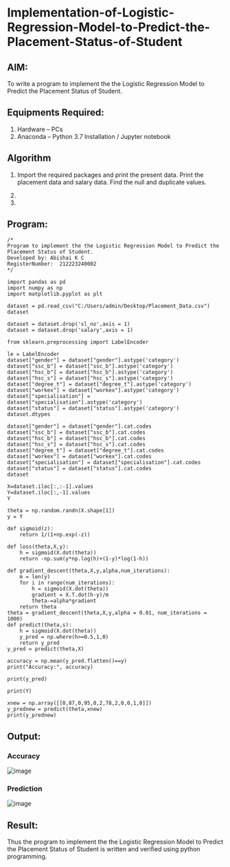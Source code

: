 # Implementation-of-Logistic-Regression-Model-to-Predict-the-Placement-Status-of-Student

## AIM:
To write a program to implement the the Logistic Regression Model to Predict the Placement Status of Student.

## Equipments Required:
1. Hardware – PCs
2. Anaconda – Python 3.7 Installation / Jupyter notebook

## Algorithm
1. Import the required packages and print the present data.
Print the placement data and salary data.
Find the null and duplicate values.
 
3. 
4. 

## Program:
```
/*
Program to implement the the Logistic Regression Model to Predict the Placement Status of Student.
Developed by: Abishai K C
RegisterNumber:  212223240002
*/

import pandas as pd
import numpy as np
import matplotlib.pyplot as plt

dataset = pd.read_csv("C:/Users/admin/Desktop/Placement_Data.csv")
dataset

dataset = dataset.drop('sl_no',axis = 1)
dataset = dataset.drop('salary',axis = 1)

from sklearn.preprocessing import LabelEncoder

le = LabelEncoder
dataset["gender"] = dataset["gender"].astype('category')
dataset["ssc_b"] = dataset["ssc_b"].astype('category')
dataset["hsc_b"] = dataset["hsc_b"].astype('category')
dataset["hsc_s"] = dataset["hsc_s"].astype('category')
dataset["degree_t"] = dataset["degree_t"].astype('category')
dataset["workex"] = dataset["workex"].astype('category')
dataset["specialisation"] = dataset["specialisation"].astype('category')
dataset["status"] = dataset["status"].astype('category')
dataset.dtypes

dataset["gender"] = dataset["gender"].cat.codes
dataset["ssc_b"] = dataset["ssc_b"].cat.codes
dataset["hsc_b"] = dataset["hsc_b"].cat.codes
dataset["hsc_s"] = dataset["hsc_s"].cat.codes
dataset["degree_t"] = dataset["degree_t"].cat.codes
dataset["workex"] = dataset["workex"].cat.codes
dataset["specialisation"] = dataset["specialisation"].cat.codes
dataset["status"] = dataset["status"].cat.codes
dataset

X=dataset.iloc[:,:-1].values
Y=dataset.iloc[:,-1].values
Y

theta = np.random.randn(X.shape[1])
y = Y

def sigmoid(z):
    return 1/(1+np.exp(-z))

def loss(theta,X,y):
    h = sigmoid(X.dot(theta))
    return -np.sum(y*np.log(h)+(1-y)*log(1-h))

def gradient_descent(theta,X,y,alpha,num_iterations):
    m = len(y)
    for i in range(num_iterations):
        h = sigmoid(X.dot(theta))
        gradient = X.T.dot(h-y)/m
        theta-=alpha*gradient
    return theta
theta = gradient_descent(theta,X,y,alpha = 0.01, num_iterations = 1000)
def predict(theta,s):
    h = sigmoid(X.dot(theta))
    y_pred = np.where(h>=0.5,1,0)
    return y_pred
y_pred = predict(theta,X)

accuracy = np.mean(y_pred.flatten()==y)
print("Accuracy:", accuracy)

print(y_pred)

print(Y)

xnew = np.array([[0,87,0,95,0,2,78,2,0,0,1,0]])
y_prednew = predict(theta,xnew)
print(y_prednew)
```

## Output:
### Accuracy

![image](https://github.com/user-attachments/assets/6aeb0b28-1b7c-4d61-bcdf-8e2513dbfbc8)

### Prediction

![image](https://github.com/user-attachments/assets/d6f07684-e369-4d9e-a9d5-92e9d4462aca)



## Result:
Thus the program to implement the the Logistic Regression Model to Predict the Placement Status of Student is written and verified using python programming.

